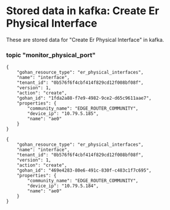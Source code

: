 # Stored data in kafka: Create Er Physical Interface

These are stored data for "Create Er Physical Interface" in kafka.

### topic "monitor_physical_port"
```
{
    "gohan_resource_type": "er_physical_interfaces",
    "name": "interface",
    "tenant_id": "0b576f6f4cbf414f829cd12f008bf08f",
    "version": 1,
    "action": "create",
    "gohan_id": "1fda2a88-f7e9-4982-9ce2-d65c9611aae7",
    "properties": {
        "community_name": "EDGE_ROUTER_COMMUNITY",
        "device_ip": "10.79.5.185",
        "name": "ae0"
    }
}
```
```
{
    "gohan_resource_type": "er_physical_interfaces",
    "name": "interface",
    "tenant_id": "0b576f6f4cbf414f829cd12f008bf08f",
    "version": 1,
    "action": "create",
    "gohan_id": "469e4283-80e6-491c-830f-c483c1f7c695",
    "properties": {
        "community_name": "EDGE_ROUTER_COMMUNITY",
        "device_ip": "10.79.5.184",
        "name": "ae0"
    }
}
```
